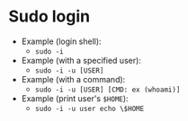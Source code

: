 # Sudo login
- Example (login shell):
  - `sudo -i`
- Example (with a specified user):
  - `sudo -i -u [USER]`
- Example (with a command):
  - `sudo -i -u [USER] [CMD: ex (whoami)]`
- Example (print user's `$HOME`):
  - `sudo -i -u user echo \$HOME`